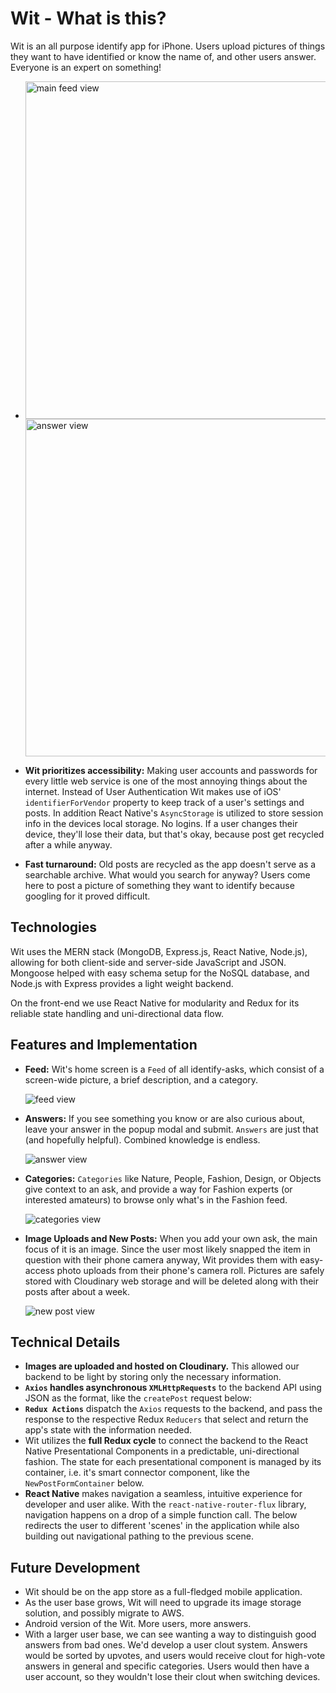 # Wit - What is this?
Wit is an all purpose identify app for iPhone. Users upload pictures of things they want to have identified or know the name of, and other users answer. Everyone is an expert on something!

- <img alt="main feed view" src="./images/feed.png" height="540px"/><img alt="answer view" src="./images/answer.png" height="540px"/>

- __Wit prioritizes accessibility:__ Making user accounts and passwords for every little web service is one of the most annoying things about the internet. Instead of User Authentication Wit makes use of iOS' `identifierForVendor` property to keep track of a user's settings and posts. In addition React Native's `AsyncStorage` is utilized to store session info in the devices local storage. No logins. If a user changes their device, they'll lose their data, but that's okay, because post get recycled after a while anyway.

- __Fast turnaround:__ Old posts are recycled as the app doesn't serve as a
searchable archive. What would you search for anyway? Users come here to
post a picture of something they want to identify because googling for it
proved difficult.

## Technologies
Wit uses the MERN stack (MongoDB, Express.js, React Native, Node.js),
allowing for both client-side and server-side JavaScript and JSON. Mongoose helped with easy schema setup for the NoSQL database, and Node.js with
Express provides a light weight backend.

On the front-end we use React Native for modularity and Redux for its
reliable state handling and uni-directional data flow.

## Features and Implementation
* __Feed:__ Wit's home screen is a `Feed` of all identify-asks, which
consist of a screen-wide picture, a brief description, and a category.

    <img alt="feed view" src="./images/feed.gif"/>

* __Answers:__ If you see something you know or are also curious about, leave your answer in the popup modal and submit. `Answers` are just that (and hopefully helpful).
Combined knowledge is endless.

    <img alt="answer view" src="./images/answer.gif"/>

* __Categories:__ `Categories` like Nature, People, Fashion, Design, or
Objects give context to an ask, and provide a way for Fashion experts
(or interested amateurs) to browse only what's in the Fashion feed.

    <img alt="categories view" src="./images/categories.gif"/>

* __Image Uploads and New Posts:__ When you add your own ask, the main focus of it is
an image. Since the user most likely snapped the item in question with their
phone camera anyway, Wit provides them with easy-access photo uploads from their
phone's camera roll. Pictures are safely stored with Cloudinary web storage and will
be deleted along with their posts after about a week.

    <img alt="new post view" src="./images/new_post.gif"/>

## Technical Details
- __Images are uploaded and hosted on Cloudinary.__ This allowed our backend to be light by storing only the necessary information.
- __`Axios` handles asynchronous `XMLHttpRequests`__ to the backend API using JSON as the format, like the `createPost` request below:
- __`Redux Actions`__ dispatch the `Axios` requests to the backend, and pass the response to the respective Redux `Reducers` that select and return the app's state with the information needed.
- Wit utilizes the __full Redux cycle__ to connect the backend to the React Native Presentational Components in a predictable, uni-directional fashion. The state for each presentational component is managed by its container, i.e. it's smart connector component, like the `NewPostFormContainer` below.
- __React Native__ makes navigation a seamless, intuitive experience for developer and user alike.  With the `react-native-router-flux` library, navigation happens on a drop of a simple function call. The below redirects the user to different 'scenes' in the application while also building out navigational pathing to the previous scene.

## Future Development
* Wit should be on the app store as a full-fledged mobile application.
* As the user base grows, Wit will need to upgrade its image storage
solution, and possibly migrate to AWS.
* Android version of the Wit. More users, more answers.
* With a larger user base, we can see wanting a way to distinguish good
answers from bad ones. We'd develop a user clout system. Answers would be
sorted by upvotes, and users would receive clout for high-vote answers
in general and specific categories. Users would then have a user account,
so they wouldn't lose their clout when switching devices.
